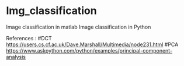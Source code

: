 # Img_classification
Image classification in matlab
Image classification in Python

References :
#DCT
https://users.cs.cf.ac.uk/Dave.Marshall/Multimedia/node231.html
#PCA
https://www.askpython.com/python/examples/principal-component-analysis
